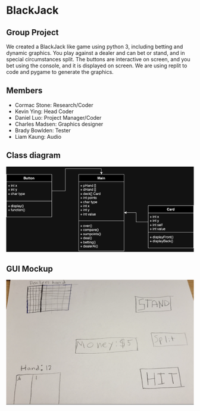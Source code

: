 # BlackJack

## Group Project
We created a BlackJack like game using python 3, including betting and dynamic graphics. You play against a dealer and can bet or stand, and in special circumstances split. The buttons are interactive on screen, and you bet using the console, and it is displayed on screen. We are using replit to code and pygame to generate the graphics.
## Members
+ Cormac Stone: Research/Coder
+ Kevin Ying: Head Coder
+ Daniel Luo: Project Manager/Coder
+ Charles Madsen: Graphics designer
+ Brady Bowlden: Tester
+ Liam Kaung: Audio
## Class diagram
![](https://github.com/Daniel71529/Blackjacks/blob/main/images/Class.drawio%20(1).png?raw=true)
## GUI Mockup
![](https://github.com/Daniel71529/Blackjacks/blob/main/images/Screenshot%202024-02-15%20at%2010.25.27%20AM.png?raw=true)

